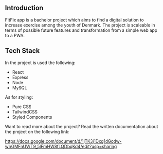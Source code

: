 ## Introduction

FitFix app is a bachelor project which aims to find a digital solution to increase exercise among the youth of Denmark. The project is scaleable in terms of possible future features and transformation from a simple web app to a PWA.

## Tech Stack

In the project is used the following:

- React
- Express
- Node
- MySQL

As for styling:

- Pure CSS
- TailwindCSS
- Styled Components

Want to read more about the project? Read the written documentation about the project on the following link:

https://docs.google.com/document/d/1jTK3j1Dxg1dGcdw-wnGMFnUWT9_5lFmHW8fLQDbqKd4/edit?usp=sharing
